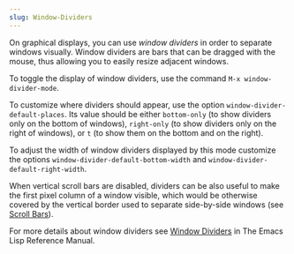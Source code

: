 ```yaml
---
slug: Window-Dividers
---
```


On graphical displays, you can use *window dividers* in order to separate windows visually. Window dividers are bars that can be dragged with the mouse, thus allowing you to easily resize adjacent windows.

To toggle the display of window dividers, use the command `M-x window-divider-mode`.

To customize where dividers should appear, use the option `window-divider-default-places`. Its value should be either `bottom-only` (to show dividers only on the bottom of windows), `right-only` (to show dividers only on the right of windows), or `t` (to show them on the bottom and on the right).

To adjust the width of window dividers displayed by this mode customize the options `window-divider-default-bottom-width` and `window-divider-default-right-width`.

When vertical scroll bars are disabled, dividers can be also useful to make the first pixel column of a window visible, which would be otherwise covered by the vertical border used to separate side-by-side windows (see [Scroll Bars](Scroll-Bars)).

For more details about window dividers see [Window Dividers](https://www.gnu.org/software/emacs/manual/html_mono/elisp.html#Window-Dividers) in The Emacs Lisp Reference Manual.
